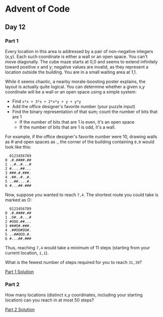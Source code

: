 # Advent of Code
## Day 12

### Part 1
Every location in this area is addressed by a pair of non-negative integers (x,y). Each such coordinate is either a wall or an open space. You can't move diagonally. The cube maze starts at 0,0 and seems to extend infinitely toward positive x and y; negative values are invalid, as they represent a location outside the building. You are in a small waiting area at 1,1.

While it seems chaotic, a nearby morale-boosting poster explains, the layout is actually quite logical. You can determine whether a given x,y coordinate will be a wall or an open space using a simple system:
* Find `x*x + 3*x + 2*x*y + y + y*y`
* Add the office designer's favorite number (your puzzle input)
* Find the binary representation of that sum; count the number of bits that are 1
	* If the number of bits that are 1 is even, it's an open space
	* If the number of bits that are 1 is odd, it's a wall.

For example, if the office designer's favorite number were 10, drawing walls as # and open spaces as ., the corner of the building containing `0,0` would look like this:

```
  0123456789
0 .#.####.##
1 ..#..#...#
2 #....##...
3 ###.#.###.
4 .##..#..#.
5 ..##....#.
6 #...##.###
```

Now, suppose you wanted to reach `7,4`. The shortest route you could take is marked as O:

```
  0123456789
0 .#.####.##
1 .O#..#...#
2 #OOO.##...
3 ###O#.###.
4 .##OO#OO#.
5 ..##OOO.#.
6 #...##.###
```

Thus, reaching `7,4` would take a minimum of 11 steps (starting from your current location, `1,1`).

What is the fewest number of steps required for you to reach `31,39`?

[Part 1 Solution](part1.rb)

### Part 2
How many locations (distinct x,y coordinates, including your starting location) can you reach in at most 50 steps?

[Part 2 Solution](part2.rb)